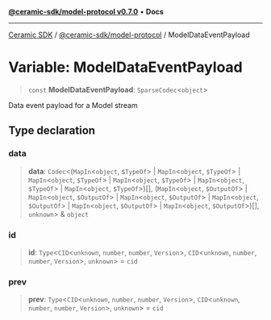 [**@ceramic-sdk/model-protocol v0.7.0**](../README.md) • **Docs**

***

[Ceramic SDK](../../../README.md) / [@ceramic-sdk/model-protocol](../README.md) / ModelDataEventPayload

# Variable: ModelDataEventPayload

> `const` **ModelDataEventPayload**: `SparseCodec`\<`object`\>

Data event payload for a Model stream

## Type declaration

### data

> **data**: `Codec`\<(`MapIn`\<`object`, `$TypeOf`\> \| `MapIn`\<`object`, `$TypeOf`\> \| `MapIn`\<`object`, `$TypeOf`\> \| `MapIn`\<`object`, `$TypeOf`\> \| `MapIn`\<`object`, `$TypeOf`\> \| `MapIn`\<`object`, `$TypeOf`\>)[], (`MapIn`\<`object`, `$OutputOf`\> \| `MapIn`\<`object`, `$OutputOf`\> \| `MapIn`\<`object`, `$OutputOf`\> \| `MapIn`\<`object`, `$OutputOf`\> \| `MapIn`\<`object`, `$OutputOf`\> \| `MapIn`\<`object`, `$OutputOf`\>)[], `unknown`\> & `object`

### id

> **id**: `Type`\<`CID`\<`unknown`, `number`, `number`, `Version`\>, `CID`\<`unknown`, `number`, `number`, `Version`\>, `unknown`\> = `cid`

### prev

> **prev**: `Type`\<`CID`\<`unknown`, `number`, `number`, `Version`\>, `CID`\<`unknown`, `number`, `number`, `Version`\>, `unknown`\> = `cid`
